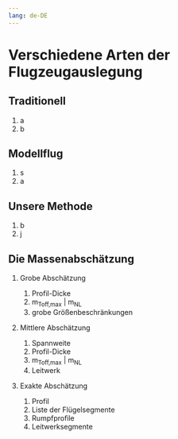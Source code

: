 ```yaml
---
lang: de-DE
---
```


# Verschiedene Arten der Flugzeugauslegung

## Traditionell

1. a
2. b

## Modellflug

1. s
2. a

## Unsere Methode

1. b
2. j

## Die Massenabschätzung

1. Grobe Abschätzung

    1. Profil-Dicke
    2. m<sub>Toff,max</sub> | m<sub>NL</sub>
    3. grobe Größenbeschränkungen

2. Mittlere Abschätzung

    1. Spannweite
    2. Profil-Dicke
    3. m<sub>Toff,max</sub> | m<sub>NL</sub>
    4. Leitwerk

3. Exakte Abschätzung

    1. Profil
    2. Liste der Flügelsegmente
    3. Rumpfprofile
    4. Leitwerksegmente

